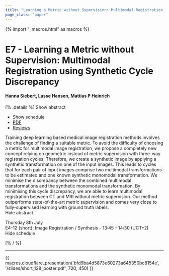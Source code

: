 ```yaml
---
title: "Learning a Metric without Supervision: Multimodal Registration using Synthetic Cycle Discrepancy"
page_class: "paper"
---
```


{% import "_macros.html" as macros %}

# E7 - Learning a Metric without Supervision: Multimodal Registration using Synthetic Cycle Discrepancy

#### Hanna Siebert, Lasse Hansen, Mattias P Heinrich

[% .details %]
<a class="toggle_visibility" data-selector=".abstract" data-level="3">Show abstract</a>
- <a class="toggle_visibility" data-selector=".schedule" data-level="3">Show schedule</a>
- <a href="https://openreview.net/pdf?id=sua3vlnkmEv">PDF</a>
- <a href="https://openreview.net/forum?id=sua3vlnkmEv">Reviews</a>

<p>
    <span class="abstract">
        Training deep learning based medical image registration methods involves the challenge of finding a suitable metric. To avoid the difficulty of choosing a metric for multimodal image registration, we propose a completely new concept relying on geometric instead of metric supervision with three-way registration cycles. Therefore, we create a synthetic image by applying a synthetic transformation on one of the input images. This leads to cycles that for each pair of input images comprise two multimodal transformations to be estimated and one known synthetic monomodal transformation. We minimise the discrepancy between the combined multimodal transformations and the synthetic monomodal transformation. By minimising this cycle discrepancy, we are able to learn multimodal registration between CT and MRI without metric supervision. Our method outperforms state-of-the-art metric supervision and comes very close to fully-supervised learning with ground truth labels. 
        <br>
        <span class="actions"><a class="toggle_visibility" data-level="2">Hide abstract</a></span>
    </span>
</p>

<p>
    <span class="schedule">
         Thursday 8th July<br>E4-12 (short): Image Registration / Synthesis - 13:45 - 14:30 (UCT+2)
        <br>
        <span class="actions"><a class="toggle_visibility" data-level="2">Hide schedule</a></span>
    </span>
</p>

[% / %]


---

{{ macros.cloudflare_presentation('bfd9ba4d5873e60273a645350bc8154e', '/slides/short_128_poster.pdf', 720, 450) }}
